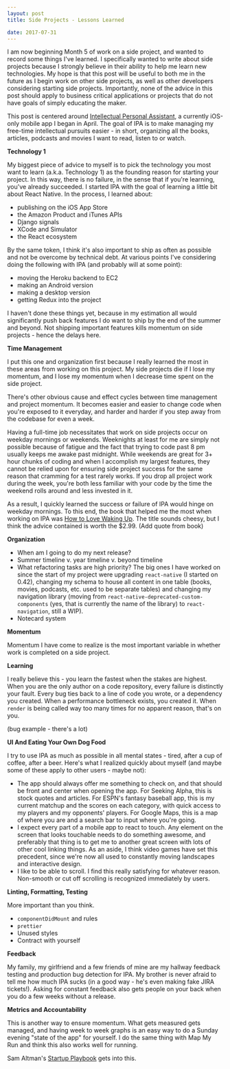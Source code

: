 ```yaml
---
layout: post
title: Side Projects - Lessons Learned

date: 2017-07-31
---
```


I am now beginning Month 5 of work on a side project, and wanted to record some things I've learned. I specifically wanted to write about side projects because I strongly believe in their ability to help me learn new technologies. My hope is that this post will be useful to both me in the future as I begin work on other side projects, as well as other developers considering starting side projects. Importantly, none of the advice in this post should apply to business critical applications or projects that do not have goals of simply educating the maker.

This post is centered around [Intellectual Personal Assistant](https://itunes.apple.com/us/app/ipa-intellectual-personal-assistant/id1231802988?mt=8), a currently iOS-only mobile app I began in April. The goal of IPA is to make managing my free-time intellectual pursuits easier - in short, organizing all the books, articles, podcasts and movies I want to read, listen to or watch.

**Technology 1**

My biggest piece of advice to myself is to pick the technology you most want to learn (a.k.a. Technology 1) as the founding reason for starting your project. In this way, there is no failure, in the sense that if you're learning, you've already succeeded. I started IPA with the goal of learning a little bit about React Native. In the process, I learned about:

- publishing on the iOS App Store
- the Amazon Product and iTunes APIs
- Django signals
- XCode and Simulator
- the React ecosystem

By the same token, I think it's also important to ship as often as possible and not be overcome by technical debt. At various points I've considering doing the following with IPA (and probably will at some point):

- moving the Heroku backend to EC2
- making an Android version
- making a desktop version
- getting Redux into the project

I haven't done these things yet, because in my estimation all would significantly push back features I do want to ship by the end of the summer and beyond. Not shipping important features kills momentum on side projects - hence the delays here.

**Time Management**

I put this one and organization first because I really learned the most in these areas from working on this project. My side projects die if I lose my momentum, and I lose my momentum when I decrease time spent on the side project.

There's other obvious cause and effect cycles between time management and project momentum. It becomes easier and easier to change code when you're exposed to it everyday, and harder and harder if you step away from the codebase for even a week.

Having a full-time job necessitates that work on side projects occur on weekday mornings or weekends. Weeknights at least for me are simply not possible because of fatigue and the fact that trying to code past 8 pm usually keeps me awake past midnight. While weekends are great for 3+ hour chunks of coding and when I accomplish my largest features, they cannot be relied upon for ensuring side project success for the same reason that cramming for a test rarely works. If you drop all project work during the week, you're both less familiar with your code by the time the weekend rolls around and less invested in it.

As a result, I quickly learned the success or failure of IPA would hinge on weekday mornings. To this end, the book that helped me the most when working on IPA was [How to Love Waking Up](https://www.amazon.com/How-Love-Waking-Up-Hands-ebook/dp/B00Y1PUAUK). The title sounds cheesy, but I think the advice contained is worth the $2.99. (Add quote from book)

**Organization**

- When am I going to do my next release?
- Summer timeline v. year timeline v. beyond timeline
- What refactoring tasks are high priority? The big ones I have worked on since the start of my project were upgrading `react-native` (I started on 0.42), changing my schema to house all content in one table (books, movies, podcasts, etc. used to be separate tables) and changing my navigation library (moving from `react-native-deprecated-custom-components` (yes, that is currently the name of the library) to `react-navigation`, still a WIP).
- Notecard system

**Momentum**

Momentum I have come to realize is the most important variable in whether work is completed on a side project.

**Learning**

I really believe this - you learn the fastest when the stakes are highest. When you are the only author on a code repository, every failure is distinctly your fault. Every bug ties back to a line of code you wrote, or a dependency you created. When a performance bottleneck exists, you created it. When `render` is being called way too many times for no apparent reason, that's on you.

(bug example - there's a lot)

**UI And Eating Your Own Dog Food**

I try to use IPA as much as possible in all mental states - tired, after a cup of coffee, after a beer. Here's what I realized quickly about myself (and maybe some of these apply to other users - maybe not):

- The app should always offer me something to check on, and that should be front and center when opening the app. For Seeking Alpha, this is stock quotes and articles. For ESPN's fantasy baseball app, this is my current matchup and the  scores on each category, with quick access to my players and my opponents' players. For Google Maps, this is a map of where you are and a search bar to input where you're going.   
- I expect every part of a mobile app to react to touch. Any element on the screen that looks touchable needs to do something awesome, and preferably that thing is to get me to another great screen with lots of other cool linking things. As an aside, I think video games have set this precedent, since we're now all used to constantly moving landscapes and interactive design.
-  I like to be able to scroll. I find this really satisfying for whatever reason. Non-smooth or cut off scrolling is recognized immediately by users.

**Linting, Formatting, Testing**

More important than you think.

- `componentDidMount` and rules
- `prettier`
- Unused styles
- Contract with yourself

**Feedback**

My family, my girlfriend and a few friends of mine are my hallway feedback testing and production bug detection for IPA. My brother is never afraid to tell me how much IPA sucks (in a good way - he's even making fake JIRA tickets!). Asking for constant feedback also gets people on your back when you do a few weeks without a release.

**Metrics and Accountability**

This is another way to ensure momentum. What gets measured gets managed, and having week to week graphs is an easy way to do a Sunday evening "state of the app" for yourself. I do the same thing with Map My Run and think this also works well for running.  

 Sam Altman's [Startup Playbook](http://playbook.samaltman.com/) gets into this.

